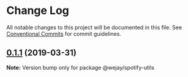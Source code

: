# Change Log

All notable changes to this project will be documented in this file.
See [Conventional Commits](https://conventionalcommits.org) for commit guidelines.

## [0.1.1](https://github.com/Iteam1337/wejay-utils/compare/@wejay/spotify-utils@0.1.0...@wejay/spotify-utils@0.1.1) (2019-03-31)

**Note:** Version bump only for package @wejay/spotify-utils
